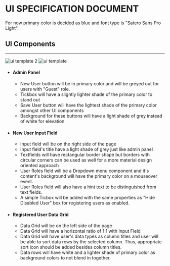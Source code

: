 
  
  # UI SPECIFICATION DOCUMENT 
 
 For now primary color is decided as blue and font type is "Satero Sans Pro Light".
 
 
  ## UI Components




  ***
  
![ui template 2](https://user-images.githubusercontent.com/91535994/168990355-4b018142-7d99-45e6-816c-9ed383b98f7b.png)
![ui template](https://user-images.githubusercontent.com/91535994/168990359-7010d65a-a5f8-47d8-8900-9d6a536858bd.png)
  
- #### Admin Panel
 
  - New User button will be in primary color and will be greyed out for users with "Guest" role.
  - Tickbox will have a slightly lighter shade of the primary color to stand out
  - Save User button will have the lightest shade of the primary color amongst other UI components
  - Background for these buttons will have a light shade of grey instead of white for elevation
- #### New User Input Field
  - Input field will be on the right side of the page 
  -  Input field's title have a light shade of grey just like admin panel
  -  Textfields will have rectangular border shape but borders with circular corners can be used as well for a more material design oriented approach
  -  User Roles field will be a Dropdown menu component and it's content's background will have the primary color on a mouseover event.
  -  User Roles field will also have a hint text to be distinguished from text fields.
  -  A simple Ticbox will be added with the same properties as "Hide Disabled User" box for registering users as enabled.
- #### Registered User Data Grid
  - Data Grid will be on the left side of the page
  - Data Grid will have a horizontal ratio of 1:1 with Input Field
  - Data Grid will have user's data types as column titles and user will be able to sort data rows by the selected column. Thus, appropriate sort icon should be added besides column titles.
  - Data rows will have white and a lighter shade of primary color as background colors to not blend in together. 
